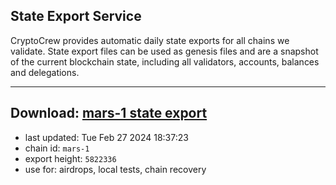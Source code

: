 ## State Export Service
CryptoCrew provides automatic daily state exports for all chains we validate. State export files can be used as genesis files and are a snapshot of the current blockchain state, including all validators, accounts, balances and delegations.

---
**Download: [mars-1 state export](https://dl-eu2.ccvalidators.com/SERVICE/mars/mars-1_export_5822336.json)**
---

- last updated: Tue Feb 27 2024 18:37:23
- chain id: `mars-1`
- export height: `5822336`
- use for: airdrops, local tests, chain recovery
